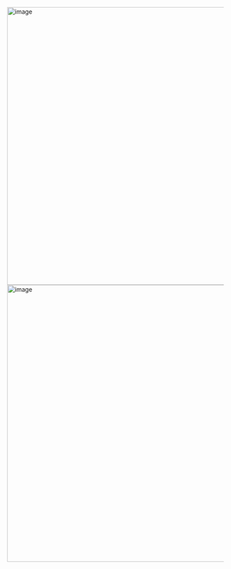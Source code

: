 <img width="646" alt="image" src="https://user-images.githubusercontent.com/89638496/200454130-ce08204d-c8ce-42e5-85fd-12de17071e4f.png">
<img width="644" alt="image" src="https://user-images.githubusercontent.com/89638496/200454152-623e0ddd-44cc-4866-984f-ccbd3fe9af88.png">
